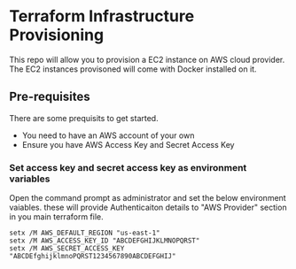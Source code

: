 # Terraform Infrastructure Provisioning

This repo will allow you to provision a EC2 instance on AWS cloud provider. The EC2 instances provisoned will come with Docker installed on it.

## Pre-requisites

There are some prequisits to get started.

* You need to have an AWS account of your own
* Ensure you have AWS Access Key and Secret Access Key

### Set access key and secret access key as environment variables

Open the command prompt as administrator and set the below environment vaiables. these will provide Authenticaiton details to "AWS Provider" section in you main terraform file.

```
setx /M AWS_DEFAULT_REGION "us-east-1"
setx /M AWS_ACCESS_KEY_ID "ABCDEFGHIJKLMNOPQRST"
setx /M AWS_SECRET_ACCESS_KEY "ABCDEfghijklmnoPQRST1234567890ABCDEFGHIJ"
```
